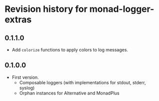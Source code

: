 # Revision history for monad-logger-extras

## 0.1.1.0

* Add `colorize` functions to apply colors to log messages.

## 0.1.0.0

* First version.
  * Composable loggers (with implementations for stdout, stderr, syslog)
  * Orphan instances for Alternative and MonadPlus
